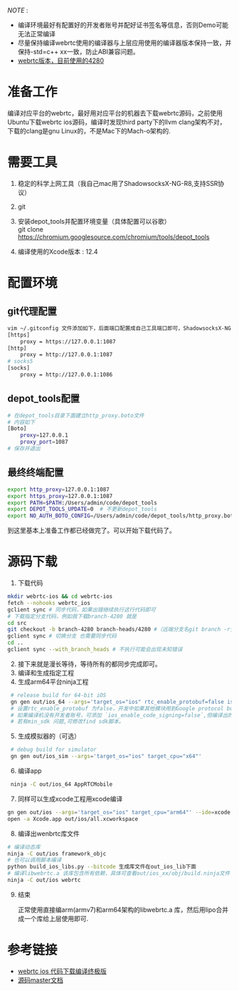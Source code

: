 
*NOTE* : 
- 编译环境最好有配置好的开发者账号并配好证书签名等信息，否则Demo可能无法正常编译
- 尽量保持编译webrtc使用的编译器与上层应用使用的编译器版本保持一致，并保持-std=c++ xx一致，防止ABI兼容问题。
- [webrtc版本，目前使用的4280](https://chromiumdash.appspot.com/branches)
  
# 准备工作

编译对应平台的webrtc，最好用对应平台的机器去下载webrtc源码，之前使用Ubuntu下载webrtc ios源码，编译时发现third party下的llvm clang架构不对，下载的clang是gnu Linux的，不是Mac下的Mach-o架构的.

# 需要工具

1. 稳定的科学上网工具（我自己mac用了ShadowsocksX-NG-R8,支持SSR协议）
2. git
3. 安装depot_tools并配置环境变量（具体配置可以谷歌）   
    git clone https://chromium.googlesource.com/chromium/tools/depot_tools

4. 编译使用的Xcode版本 : 12.4
# 配置环境

## git代理配置

```sh
vim ~/.gitconfig 文件添加如下，后面端口配置成自己工具端口即可，ShadowsocksX-NG-R8可查看具体代理端口
[https]
    proxy = https://127.0.0.1:1087
[http]
    proxy = http://127.0.0.1:1087
# socks5
[socks]
    proxy = http://127.0.0.1:1086
```

## depot_tools配置

```sh
# 在depot_tools目录下面建立http_proxy.boto文件
# 内容如下
[Boto]
    proxy=127.0.0.1
    proxy_port=1087
# 保存并退出
```
  
## 最终终端配置  

```sh
export http_proxy=127.0.0.1:1087
export https_proxy=127.0.0.1:1087
export PATH=$PATH:/Users/admin/code/depot_tools
export DEPOT_TOOLS_UPDATE=0  # 不更新depot_tools
export NO_AUTH_BOTO_CONFIG=/Users/admin/code/depot_tools/http_proxy.boto
```
到这里基本上准备工作都已经做完了。可以开始下载代码了。

# 源码下载

1. 下载代码
```sh
mkdir webrtc-ios && cd webrtc-ios
fetch --nohooks webrtc_ios
gclient sync # 同步代码，如果出错继续执行这行代码即可 
# 下载指定分支代码，例如我下载branch-4280 就是 
cd src
git checkout -b branch-4280 branch-heads/4280 #（远端分支名git branch -r查看）
gclient sync # 切换分支 也需要同步代码
cd ..
gclient sync --with_branch_heads # 不执行可能会出现未知错误
```
2. 接下来就是漫长等待，等待所有的都同步完成即可。
3. 编译和生成指定工程
4. 生成arm64平台ninja工程
```sh
 # release build for 64-bit iOS
 gn gen out/ios_64 --args='target_os="ios" rtc_enable_protobuf=false is_debug=false  target_cpu="arm64"'
 # 设置rtc_enable_protobuf 为false，开发中如果其他模块用到Google protocol buf会有崩溃，因此设置为false
 # 如果编译机没有开发者账号，可添加 `ios_enable_code_signing=false`,但编译出的APP Demo可能无法在真机运行，静态库不确认是否有影响.
 # 若有min_sdk 问题,可修改find sdk脚本。
```
5. 生成模拟器的（可选）
```sh
 # debug build for simulator
 gn gen out/ios_sim --args='target_os="ios" target_cpu="x64"'
```
    
6.  编译app
```sh
 ninja -C out/ios_64 AppRTCMobile
```  
7. 同样可以生成xcode工程用xcode编译
```sh
gn gen out/ios --args='target_os="ios" target_cpu="arm64"' --ide=xcode
open -a Xcode.app out/ios/all.xcworkspace
```
    
8. 编译出wenbrtc库文件
```sh
# 编译动态库
ninja -C out/ios framework_objc
# 也可以调用脚本编译
python build_ios_libs.py --bitcode 生成库文件在out_ios_lib下面
# 编译libwebrtc.a 该库包含所有依赖，具体可查看out/ios_xx/obj/build.ninja文件
ninja -C out/ios webrtc
```
9. 结束

    正常使用直接编arm(armv7)和arm64架构的libwebrtc.a 库，然后用lipo合并成一个库给上层使用即可.


# 参考链接
- [webrtc ios 代码下载编译终极版](https://www.jianshu.com/p/f8ddf30845f9)
- [源码master文档](https://webrtc.googlesource.com/src/+/refs/heads/master/docs/native-code/ios/index.md)